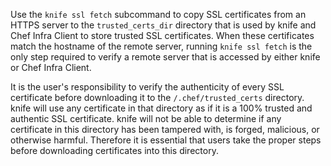 Use the `knife ssl fetch` subcommand to copy SSL certificates from an
HTTPS server to the `trusted_certs_dir` directory that is used by knife
and Chef Infra Client to store trusted SSL certificates. When these
certificates match the hostname of the remote server, running
`knife ssl fetch` is the only step required to verify a remote server
that is accessed by either knife or Chef Infra Client.

<div class="alert-warning">

It is the user's responsibility to verify the authenticity of every SSL
certificate before downloading it to the `/.chef/trusted_certs`
directory. knife will use any certificate in that directory as if it is
a 100% trusted and authentic SSL certificate. knife will not be able to
determine if any certificate in this directory has been tampered with,
is forged, malicious, or otherwise harmful. Therefore it is essential
that users take the proper steps before downloading certificates into
this directory.

</div>